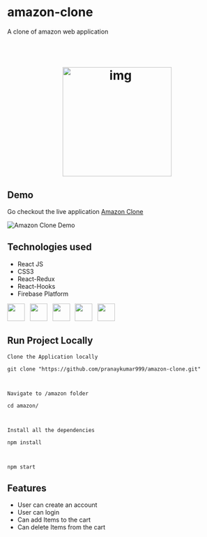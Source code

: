 # amazon-clone
A clone of amazon web application

<h1 align="center">
  <br>
  <img src="https://www.pinclipart.com/picdir/middle/358-3584545_amazon-web-services-logo-png-transparent-svg-vector.png" alt="img" width="250">
</h1>

## Demo

Go checkout the live application <a href="https://clone-50fab.web.app/">Amazon Clone</a>

![Amazon Clone Demo](https://github.com/pranaykumar999/amazon-clone/blob/main/demo/demo.gif)



## Technologies used
* React JS
* CSS3
* React-Redux
* React-Hooks
* Firebase Platform

>
<img height="40" src="https://www.flaticon.com/svg/static/icons/svg/1216/1216733.svg">&nbsp;&nbsp;
    <img height="40" src="https://encrypted-tbn0.gstatic.com/images?q=tbn%3AANd9GcSSYXDgtUuX0KXITEzysyAq-gwLKRNalIEdUg&usqp=CAU">&nbsp;&nbsp;
    <img height="40" src="https://miro.medium.com/max/2800/0*U2DmhXYumRyXH6X1.png">&nbsp;&nbsp;
    <img height="40" src="https://raw.githubusercontent.com/alDuncanson/react-hooks-snippets/master/icon.png">&nbsp;&nbsp;
    <img height="40" src="https://www.gstatic.com/devrel-devsite/prod/vbd4700e58d826f0eab371eadc20e0e343567df356800794a790eebf2ac059db2/firebase/images/touchicon-180.png">&nbsp;&nbsp;


## Run Project Locally

```
Clone the Application locally

git clone "https://github.com/pranaykumar999/amazon-clone.git"



Navigate to /amazon folder

cd amazon/



Install all the dependencies

npm install 



npm start
```


## Features
* User can create an account 
* User can login
* Can add Items to the cart
* Can delete Items from the cart
